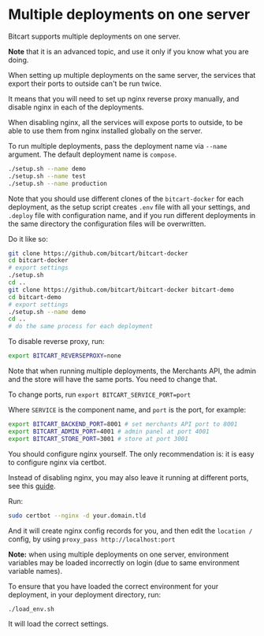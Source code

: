 # Multiple deployments on one server

Bitcart supports multiple deployments on one server.

**Note** that it is an advanced topic, and use it only if you know what you are doing.

When setting up multiple deployments on the same server, the services that export their ports to outside can't be run twice.

It means that you will need to set up nginx reverse proxy manually, and disable nginx in each of the deployments.

When disabling nginx, all the services will expose ports to outside, to be able to use them from nginx installed globally on the server.

To run multiple deployments, pass the deployment name via `--name` argument. The default deployment name is `compose`.

```bash
./setup.sh --name demo
./setup.sh --name test
./setup.sh --name production
```

Note that you should use different clones of the `bitcart-docker` for each deployment, as the setup script creates `.env` file with all your settings, and `.deploy` file with configuration name, and if you run different deployments in the same directory the configuration files will be overwritten.

Do it like so:

```bash
git clone https://github.com/bitcart/bitcart-docker
cd bitcart-docker
# export settings
./setup.sh
cd ..
git clone https://github.com/bitcart/bitcart-docker bitcart-demo
cd bitcart-demo
# export settings
./setup.sh --name demo
cd ..
# do the same process for each deployment
```

To disable reverse proxy, run:

```bash
export BITCART_REVERSEPROXY=none
```

Note that when running multiple deployments, the Merchants API, the admin and  the store will have the same ports. You need to change that.

To change ports, run `export BITCART_SERVICE_PORT=port`

Where `SERVICE` is the component name, and `port` is the port, for example:

```bash
export BITCART_BACKEND_PORT=8001 # set merchants API port to 8001
export BITCART_ADMIN_PORT=4001 # admin panel at port 4001
export BITCART_STORE_PORT=3001 # store at port 3001
```

You should configure nginx yourself. The only recommendation is: it is easy to configure nginx via certbot.

Instead of disabling nginx, you may also leave it running at different ports, see this [guide](../support-and-community/faq/deployment-faq.md#can-i-use-an-existing-nginx-server-as-a-reverse-proxy-with-ssl-termination).

Run:

```bash
sudo certbot --nginx -d your.domain.tld
```

And it will create nginx config records for you, and then edit the `location /` config, by using `proxy_pass http://localhost:port`

**Note:** when using multiple deployments on one server, environment variables may be loaded incorrectly on login \(due to same environment variable names\).

To ensure that you have loaded the correct environment for your deployment, in your deployment directory, run:

```bash
./load_env.sh
```

It will load the correct settings.

